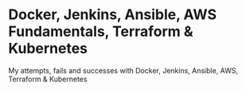 
# Docker, Jenkins, Ansible, AWS Fundamentals, Terraform & Kubernetes
My attempts, fails and successes with Docker, Jenkins, Ansible, AWS, Terraform & Kubernetes

